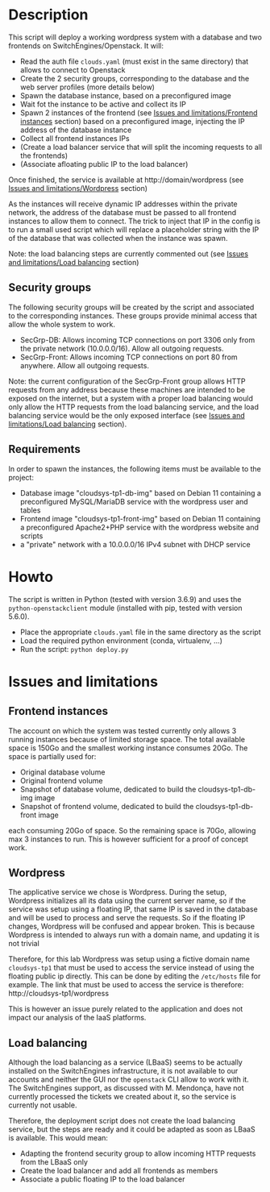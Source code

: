 # Description
This script will deploy a working wordpress system with a database and two frontends on SwitchEngines/Openstack. It will:

- Read the auth file `clouds.yaml` (must exist in the same directory) that allows to connect to Openstack
- Create the 2 security groups, corresponding to the database and the web server profiles (more details below)
- Spawn the database instance, based on a preconfigured image
- Wait fot the instance to be active and collect its IP
- Spawn 2 instances of the frontend (see [Issues and limitations/Frontend instances](#frontend-instances) section) based on a preconfigured image, injecting the IP address of the database instance
- Collect all frontend instances IPs
- (Create a load balancer service that will split the incoming requests to all the frontends)
- (Associate afloating public IP to the load balancer)

Once finished, the service is available at http://domain/wordpress (see [Issues and limitations/Wordpress](#wordpress) section)

As the instances will receive dynamic IP addresses within the private network, the address of the database must be passed to all frontend instances to allow them to connect. The trick to inject that IP in the config is to run a small used script which will replace a placeholder string with the IP of the database that was collected when the instance was spawn.

Note: the load balancing steps are currently commented out (see [Issues and limitations/Load balancing](#load-balancing) section)

## Security groups
The following security groups will be created by the script and associated to the corresponding instances. These groups provide minimal access that allow the whole system to work.

- SecGrp-DB: Allows incoming TCP connections on port 3306 only from the private network (10.0.0.0/16). Allow all outgoing requests.
- SecGrp-Front: Allows incoming TCP connections on port 80 from anywhere. Allow all outgoing requests.

Note: the current configuration of the SecGrp-Front group allows HTTP requests from any address because these machines are intended to be exposed on the internet, but a system with a proper load balancing would only allow the HTTP requests from the load balancing service, and the load balancing service would be the only exposed interface (see [Issues and limitations/Load balancing](#load-balancing) section).

## Requirements
In order to spawn the instances, the following items must be available to the project:

- Database image "cloudsys-tp1-db-img" based on Debian 11 containing a preconfigured MySQL/MariaDB service with the wordpress user and tables
- Frontend image "cloudsys-tp1-front-img" based on Debian 11 containing a preconfigured Apache2+PHP service with the wordpress website and scripts
- a "private" network with a 10.0.0.0/16 IPv4 subnet with DHCP service

# Howto
The script is written in Python (tested with version 3.6.9) and uses the `python-openstackclient` module (installed with pip, tested with version 5.6.0).

- Place the appropriate `clouds.yaml` file in the same directory as the script
- Load the required python environment (conda, virtualenv, ...)
- Run the script: `python deploy.py`

# Issues and limitations
## Frontend instances
The account on which the system was tested currently only allows 3 running instances because of limited storage space. The total available space is 150Go and the smallest working instance consumes 20Go. The space is partially used for:

- Original database volume
- Original frontend volume
- Snapshot of database volume, dedicated to build the cloudsys-tp1-db-img image
- Snapshot of frontend volume, dedicated to build the cloudsys-tp1-db-front image

each consuming 20Go of space. So the remaining space is 70Go, allowing max 3 instances to run. This is however sufficient for a proof of concept work.

## Wordpress
The applicative service we chose is Wordpress. During the setup, Wordpress initializes all its data using the current server name, so if the service was setup using a floating IP, that same IP is saved in the database and will be used to process and serve the requests. So if the floating IP changes, Wordpress will be confused and appear broken. This is because Wordpress is intended to always run with a domain name, and updating it is not trivial

Therefore, for this lab Wordpress was setup using a fictive domain name `cloudsys-tp1` that must be used to access the service instead of using the floating public ip directly. This can be done by editing the `/etc/hosts` file for example. The link that must be used to access the service is therefore: http://cloudsys-tp1/wordpress

This is however an issue purely related to the application and does not impact our analysis of the IaaS platforms.

## Load balancing
Although the load balancing as a service (LBaaS) seems to be actually installed on the SwitchEngines infrastructure, it is not available to our accounts and neither the GUI nor the `openstack` CLI allow to work with it. The SwitchEngines support, as discussed with M. Mendonça, have not currently processed the tickets we created about it, so the service is currently not usable.

Therefore, the deployment script does not create the load balancing service, but the steps are ready and it could be adapted as soon as LBaaS is available. This would mean:

- Adapting the frontend security group to allow incoming HTTP requests from the LBaaS only 
- Create the load balancer and add all frontends as members
- Associate a public floating IP to the load balancer
